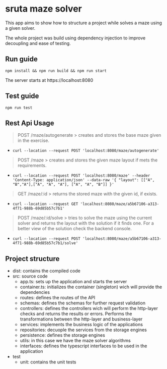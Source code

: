 # sruta maze solver

This app aims to show how to structure a project while solves a maze using a given solver.

The whole project was build using dependency injection to improve decoupling and ease of testing.

## Run guide

`npm install && npm run build && npm run start`

The server starts at https://localhost:8080

## Test guide

`npm run test`

## Rest Api Usage

> POST /maze/autogenerate > creates and stores the base maze given in the exercise.

- `curl --location --request POST 'localhost:8080/maze/autogenerate'`

> POST /maze > creates and stores the given maze layout if mets the requirements.

- `curl --location --request POST 'localhost:8080/maze' --header 'Content-Type: application/json' --data-raw '{ "layout": [["A", "B","A"],["A", "A", "A"], ["A", "A", "B"]] }'`

> GET /maze/:id > returns the stored maze with the given id, if exists.

- `curl --location --request GET 'localhost:8080/maze/a5b67106-a313-4f71-988b-69d85b57c7b1'`

> POST /maze/:id/solve > tries to solve the maze using the current solver and returns the layout with the solution if it finds one. For a better view of the solution check the backend console.

- `curl --location --request POST 'localhost:8080/maze/a5b67106-a313-4f71-988b-69d85b57c7b1/solve'`

## Project structure

- dist: contains the compiled code
- src: source code
  - app.ts: sets up the application and starts the server
  - container.ts: initializes the container (singleton) wich will provide the dependencies
  - routes: defines the routes of the API
  - schemas: defines the schemas for further request validation
  - controllers: defines the controllers wich will perform the http-layer checks and returns the results or errors. Performs the transformations between the http-layer and business-layer
  - services: implements the business logic of the applications
  - repositories: decuople the services from the storage engines
  - persistence: defines the storage engines
  - utils: in this case we have the maze solver algorithms
  - interfaces: defines the typescript interfaces to be used in the application
- test
  - unit: contains the unit tests
